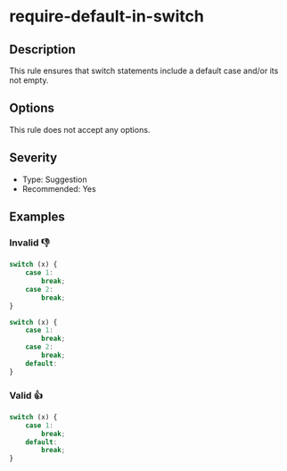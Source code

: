 # require-default-in-switch

## Description

This rule ensures that switch statements include a default case and/or its not empty.

## Options

This rule does not accept any options.

## Severity

- Type: Suggestion
- Recommended: Yes

## Examples

### **Invalid** 👎

```js
switch (x) {
    case 1:
        break;
    case 2:
        break;
}
```

```js
switch (x) {
    case 1:
        break;
    case 2:
        break;
    default:
}
```

### **Valid** 👍

```js
switch (x) {
    case 1:
        break;
    default:
        break;
}
```
